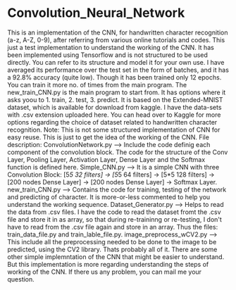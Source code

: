 # Convolution_Neural_Network
This is an implementation of the CNN, for handwritten character recognition (a-z, A-Z, 0-9), after referring from various online tutorials and codes. This just a test implementation to understand the working of the CNN. It has been implemented using Tensorflow and is not structured to be used directly. You can refer to its structure and model it for your own use.
I have averaged its performance over the test set in the form of batches, and it has a 92.8% accuracy (quite low). Though it has been trained only 12 epochs. You can train it more no. of times from the main program.
The new_train_CNN.py is the main program to start from. It has options where it asks yoou to 1. train, 2. test, 3. predict.
It is based on the Extended-MNIST dataset, which is available for download from kaggle. I have the data-sets with .csv extension uploaded here. You can head over to Kaggle for more options regarding the choice of dataset related to handwritten character recognition.
Note: This is not some structured implementation of CNN for easy reuse. This is just to get the idea of the working of the CNN.
File description:
ConvolutionNetwork.py --> Include the code definig each component of the convolution block. The code for the structure of the Conv Layer, Pooling Layer, Activation Layer, Dense Layer and the Softmax function is defined here.
Simple_CNN.py --> It is a simple CNN with three Convolution Block: [5*5 32 filters] -> [5*5 64 filters] -> [5*5 128 filters] -> [200 nodes Dense Layer] -> [200 nodes Dense Layer] -> Softmax Layer.
new_train_CNN.py --> Contains the code for training, testing of the network and predicting of character. It is more-or-less commented to help you understand the working sequence.
Dataset_Generator.py --> Helps to read the data from .csv files. I have the code to read the dataset fromt the .csv file and store it in as array, so that during re-traininng or re-testing, I don't have to read from the .csv file again and store in an array. Thus the files: train_data_file.py and  train_lable_file.py.
image_preprocess_wCV2.py --> This include all the preprocessing needed to be done to the image to be predicted, using the CV2 library.
Thats probably all of it.
There are some other simple implemntation of the CNN that might be easier to understand. But this implementation is more regarding understanding the steps of working of the CNN. If there us any problem, you can mail me your question.
